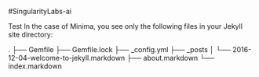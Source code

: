 #SingularityLabs-ai

Test
In the case of Minima, you see only the following files in your Jekyll site directory:

.
├── Gemfile
├── Gemfile.lock
├── _config.yml
├── _posts
│   └── 2016-12-04-welcome-to-jekyll.markdown
├── about.markdown
└── index.markdown
